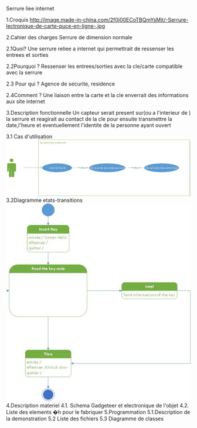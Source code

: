 Serrure liee internet

1.Croquis
http://image.made-in-china.com/2f0j00ECoTBQmYsMit/-Serrure-lectronique-de-carte-puce-en-ligne-.jpg

2.Cahier des charges
Serrure de dimension normale

2.1Quoi?
Une serrure reliee a internet qui permettrait de ressenser les entrees et sorties


2.2Pourquoi ?
Ressenser les entrees/sorties avec la cle/carte compatible avec la serrure

2.3 Pour qui ?
Agence de securite, residence 

2.4Comment ?
Une liaison entre la carte et la cle enverrait des informations aux site internet

3.Description fonctionnelle
Un capteur serait present sur(ou a l'interieur de ) la serrure et reagirait au contact de la cle 
pour ensuite transmettre la date,l'heure et eventuellement l'identite de la personne ayant ouvert

3.1 Cas d'utilisation
![alt tag](https://raw.githubusercontent.com/mchauvin/PIX2/master/Dessin3.jpg)
3.2Diagramme etats-transitions
![alt tag](https://raw.githubusercontent.com/mchauvin/PIX2/master/Dessin1.jpg)
4.Description materiel
4.1. Schema Gadgeteer et electronique de l'objet
4.2. Liste des elements �h pour le fabriquer
5.Programmation
5.1.Description de la demonstration
5.2 Liste des fichiers
5.3 Diagramme de classes
